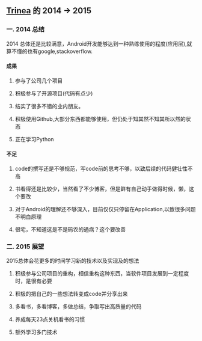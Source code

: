 [Trinea](https://github.com/trinea) 的 2014 -> 2015
-------------
### 一. 2014 总结
2014 总体还是比较满意，Android开发能够达到一种熟练使用的程度(应用层),就算不懂的也有google,stackoverflow.

#### 成果
1. 参与了公司几个项目

2. 积极参与了开源项目(代码有点少)

3. 结实了很多不错的业内朋友。

4. 积极使用Github,大部分东西都能够使用，但仍处于知其然不知其所以然的状态

5. 正在学习Python

#### 不足
1. code的撰写还是不够规范，写code前的思考不够，以致后续的代码健壮性不高

2. 书看得还是比较少，当然看了不少博客，但是鲜有自己动手做得时候，懒，这个要改

3. 对于Android的理解还不够深入，目前仅仅只停留在Application,以致很多问题不明白原理

4. 很宅，不知道这是不是码农的通病？这个要改善

### 二. 2015 展望
2015总体会花更多的时间学习新的技术以及实现及的想法

1. 积极参与公司项目的重构，相信重构这种东西，当软件项目发展到一定程度时，是很有必要

2. 积极的把自己的一些想法转变成code并分享出来

3. 多看书，多看博客，多做总结，争取写出高质量的代码

4. 养成每天23点关机看书的习惯

5. 额外学习多门技术
